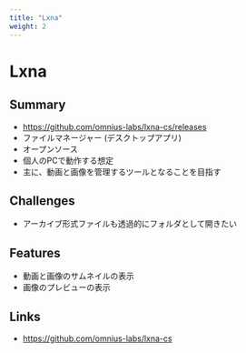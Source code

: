 ```yaml
---
title: "Lxna"
weight: 2
---
```


# Lxna

## Summary

- https://github.com/omnius-labs/lxna-cs/releases
- ファイルマネージャー (デスクトップアプリ)
- オープンソース
- 個人のPCで動作する想定
- 主に、動画と画像を管理するツールとなることを目指す

## Challenges

- アーカイブ形式ファイルも透過的にフォルダとして開きたい

## Features

- 動画と画像のサムネイルの表示
- 画像のプレビューの表示

## Links

- https://github.com/omnius-labs/lxna-cs
